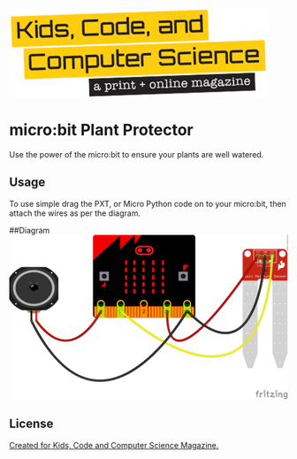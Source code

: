 ![alt](https://raw.githubusercontent.com/lesp/microbit-plant-protector/master/kccs-logo-yellow-470x160.png)
# micro:bit Plant Protector

Use the power of the micro:bit to ensure your plants are well watered.

## Usage
To use simple drag the PXT, or Micro Python code on to your micro:bit, then attach the wires as per the diagram.

##Diagram
![alt](https://raw.githubusercontent.com/lesp/microbit-plant-protector/master/Plant-Protector_bb.png)

## License

[Created for Kids, Code and Computer Science Magazine.](https://www.kidscodecs.com/) 

